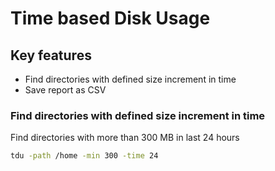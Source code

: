 # Time based Disk Usage

## Key features

- Find directories with defined size increment in time
- Save report as CSV

### Find directories with defined size increment in time

Find directories with more than 300 MB in last 24 hours

```bash
tdu -path /home -min 300 -time 24
```
